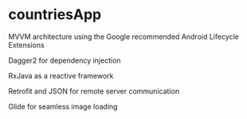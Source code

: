 # countriesApp

MVVM architecture using the Google recommended Android Lifecycle Extensions

Dagger2 for dependency injection

RxJava as a reactive framework

Retrofit and JSON for remote server communication

Glide for seamless image loading
